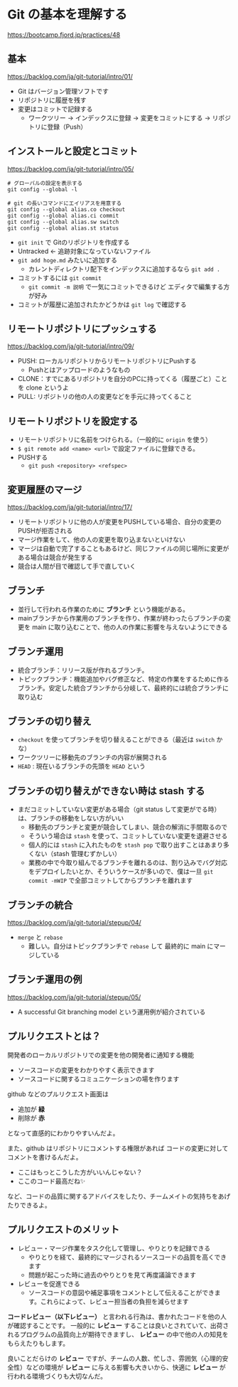 # Git の基本を理解する

https://bootcamp.fjord.jp/practices/48

## 基本

https://backlog.com/ja/git-tutorial/intro/01/

* Git はバージョン管理ソフトです
* リポジトリに履歴を残す
* 変更はコミットで記録する
  * ワークツリー -> インデックスに登録 -> 変更をコミットにする -> リポジトリに登録（Push）

## インストールと設定とコミット

https://backlog.com/ja/git-tutorial/intro/05/

```
# グローバルの設定を表示する
git config --global -l
```

```
# git の長いコマンドにエイリアスを用意する
git config --global alias.co checkout
git config --global alias.ci commit
git config --global alias.sw switch
git config --global alias.st status
```

* `git init` で Gitのリポジトリを作成する
* Untracked <- 追跡対象になっていないファイル
* `git add hoge.md` みたいに追加する
  * カレントディレクトリ配下をインデックスに追加するなら `git add .`
* コミットするには `git commit`
  * `git commit -m 説明` で一気にコミットできるけど エディタで編集する方が好み
* コミットが履歴に追加されたかどうかは `git log` で確認する

## リモートリポジトリにプッシュする

https://backlog.com/ja/git-tutorial/intro/09/

* PUSH: ローカルリポジトリからリモートリポジトリにPushする
  * Pushとはアップロードのようなもの
* CLONE：すでにあるリポジトリを自分のPCに持ってくる（履歴ごと）ことを clone というよ
* PULL: リポジトリの他の人の変更などを手元に持ってくること

## リモートリポジトリを設定する

* リモートリポジトリに名前をつけられる。（一般的に `origin` を使う）
* `$ git remote add <name> <url>` で設定ファイルに登録できる。
* PUSHする
  * `git push <repository> <refspec>`

## 変更履歴のマージ

https://backlog.com/ja/git-tutorial/intro/17/

* リモートリポジトリに他の人が変更をPUSHしている場合、自分の変更のPUSHが拒否される
* マージ作業をして、他の人の変更を取り込まないといけない
* マージは自動で完了することもあるけど、同じファイルの同じ場所に変更がある場合は競合が発生する
 * 競合は人間が目で確認して手で直していく

## ブランチ

* 並行して行われる作業のために **ブランチ** という機能がある。
* mainブランチから作業用のブランチを作り、作業が終わったらブランチの変更を main に取り込むことで、他の人の作業に影響を与えないようにできる

## ブランチ運用

* 統合ブランチ：リリース版が作れるブランチ。
* トピックブランチ：機能追加やバグ修正など、特定の作業をするために作るブランチ。安定した統合ブランチから分岐して、最終的には統合ブランチに取り込む

## ブランチの切り替え

* `checkout` を使ってブランチを切り替えることができる（最近は `switch` かな）
* ワークツリーに移動先のブランチの内容が展開される
* `HEAD` : 現在いるブランチの先頭を `HEAD` という

## ブランチの切り替えができない時は stash する

* まだコミットしていない変更がある場合（git status して変更がでる時）は、ブランチの移動をしない方がいい
  * 移動先のブランチと変更が競合してしまい、競合の解消に手間取るので
  * そういう場合は `stash` を使って、コミットしていない変更を退避させる
  * 個人的には `stash` に入れたものを `stash pop` で取り出すことはあまり多くない（stash 管理むずかしい）
  * 業務の中で今取り組んでるブランチを離れるのは、割り込みでバグ対応をデプロイしたいとか、そういうケースが多いので、僕は一旦 `git commit -mWIP` で全部コミットしてからブランチを離れます

## ブランチの統合

https://backlog.com/ja/git-tutorial/stepup/04/

* `merge` と `rebase`
  * 難しい。自分はトピックブランチで `rebase` して 最終的に main にマージしている

## ブランチ運用の例

https://backlog.com/ja/git-tutorial/stepup/05/

* A successful Git branching model という運用例が紹介されている

## プルリクエストとは？

開発者のローカルリポジトリでの変更を他の開発者に通知する機能

* ソースコードの変更をわかりやすく表示できます
* ソースコードに関するコミュニケーションの場を作ります

github などのプルリクエスト画面は

* 追加が **緑**
* 削除が **赤**

となって直感的にわかりやすいんだよ。

また、github はリポジトリにコメントする権限があれば
コードの変更に対してコメントを書けるんだよ。

* ここはもっとこうした方がいいんじゃない？
* ここのコード最高だね✨

など、コードの品質に関するアドバイスをしたり、チームメイトの気持ちをあげたりできるよ。

## プルリクエストのメリット

* レビュー・マージ作業をタスク化して管理し、やりとりを記録できる
  * やりとりを経て、最終的にマージされるソースコードの品質を高くできます
  * 問題が起こった時に過去のやりとりを見て再度議論できます
* レビューを促進できる
  * ソースコードの意図や補足事項をコメントとして伝えることができます。これらによって、レビュー担当者の負担を減らせます

**コードレビュー（以下レビュー）** と言われる行為は、書かれたコードを他の人が確認することです。
一般的に **レビュー** することは良いとされていて、出荷されるプログラムの品質向上が期待できますし、 **レビュー** の中で他の人の知見をもらえたりもします。

良いことだらけの **レビュー** ですが、チームの人数、忙しさ、雰囲気（心理的安全性）などの環境が **レビュー** に与える影響も大きいから、快適に **レビュー** が行われる環境づくりも大切なんだ。


